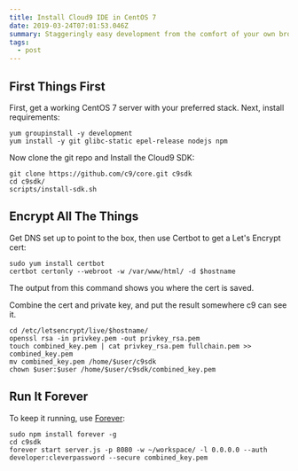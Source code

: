 ```yaml
---
title: Install Cloud9 IDE in CentOS 7
date: 2019-03-24T07:01:53.046Z
summary: Staggeringly easy development from the comfort of your own browser.
tags:
  - post
---
```

## First Things First
First, get a working CentOS 7 server with your preferred stack.
Next, install requirements:
```
yum groupinstall -y development
yum install -y git glibc-static epel-release nodejs npm
```
Now clone the git repo and Install the Cloud9 SDK:
```
git clone https://github.com/c9/core.git c9sdk
cd c9sdk/
scripts/install-sdk.sh
```
## Encrypt All The Things
Get DNS set up to point to the box, then use Certbot to get a Let's Encrypt cert:
```
sudo yum install certbot
certbot certonly --webroot -w /var/www/html/ -d $hostname
```
The output from this command shows you where the cert is saved.

Combine the cert and private key, and put the result somewhere c9 can see it.
```
cd /etc/letsencrypt/live/$hostname/
openssl rsa -in privkey.pem -out privkey_rsa.pem
touch combined_key.pem | cat privkey_rsa.pem fullchain.pem >> combined_key.pem
mv combined_key.pem /home/$user/c9sdk
chown $user:$user /home/$user/c9sdk/combined_key.pem
```
## Run It Forever
To keep it running, use [Forever](https://www.npmjs.com/package/forever):
```
sudo npm install forever -g
cd c9sdk
forever start server.js -p 8080 -w ~/workspace/ -l 0.0.0.0 --auth developer:cleverpassword --secure combined_key.pem
```

